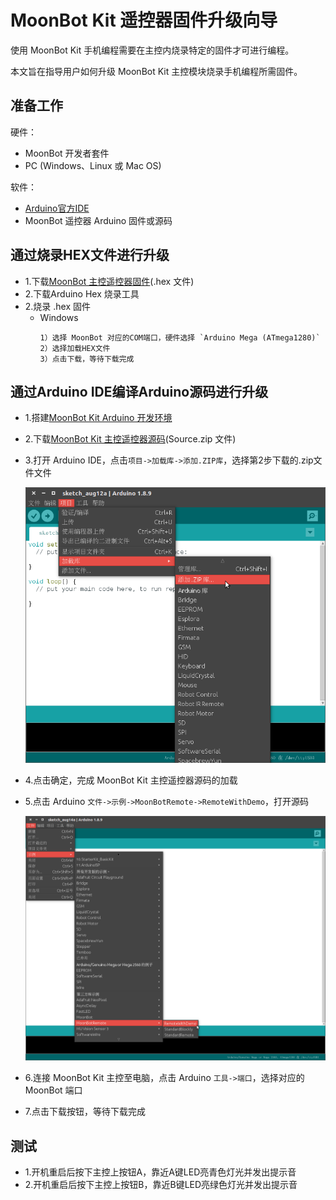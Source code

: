 MoonBot Kit 遥控器固件升级向导
===============================

使用 MoonBot Kit 手机编程需要在主控内烧录特定的固件才可进行编程。

本文旨在指导用户如何升级 MoonBot Kit 主控模块烧录手机编程所需固件。

## 准备工作

硬件：

- MoonBot 开发者套件
- PC (Windows、Linux 或 Mac OS)

软件：

- [Arduino官方IDE](https://www.arduino.cc/en/Main/Software?setlang=cn)
- MoonBot 遥控器 Arduino 固件或源码

## 通过烧录HEX文件进行升级

- 1.下载[MoonBot 主控遥控器固件](https://github.com/mu-opensource/MoonBot_RemoteController/releases/latest)(.hex 文件)
- 2.下载Arduino Hex 烧录工具
- 2.烧录 .hex 固件
    - Windows
        ```
        1）选择 MoonBot 对应的COM端口，硬件选择 `Arduino Mega (ATmega1280)`
		2）选择加载HEX文件
        3）点击下载，等待下载完成
        ```

## 通过Arduino IDE编译Arduino源码进行升级

- 1.搭建[MoonBot Kit Arduino 开发环境](../MoonBot_Arduino/MoonBot_arduino_development_construction_guide_cn.md)
- 2.下载[MoonBot Kit 主控遥控器源码](https://github.com/mu-opensource/MoonBot_RemoteController/releases/latest)(Source.zip 文件)
- 3.打开 Arduino IDE，点击`项目->加载库->添加.ZIP库`，选择第2步下载的.zip文件文件

    ![](../MoonBot_Arduino/images/arduino_add_zip_library.png)

- 4.点击确定，完成 MoonBot Kit 主控遥控器源码的加载
- 5.点击 Arduino `文件->示例->MoonBotRemote->RemoteWithDemo`，打开源码

    ![](./images/arduino_add_example_remote_with_demo.png)

- 6.连接 MoonBot Kit 主控至电脑，点击 Arduino `工具->端口`，选择对应的 MoonBot 端口
- 7.点击下载按钮，等待下载完成

## 测试

- 1.开机重启后按下主控上按钮A，靠近A键LED亮青色灯光并发出提示音
- 2.开机重启后按下主控上按钮B，靠近B键LED亮绿色灯光并发出提示音
